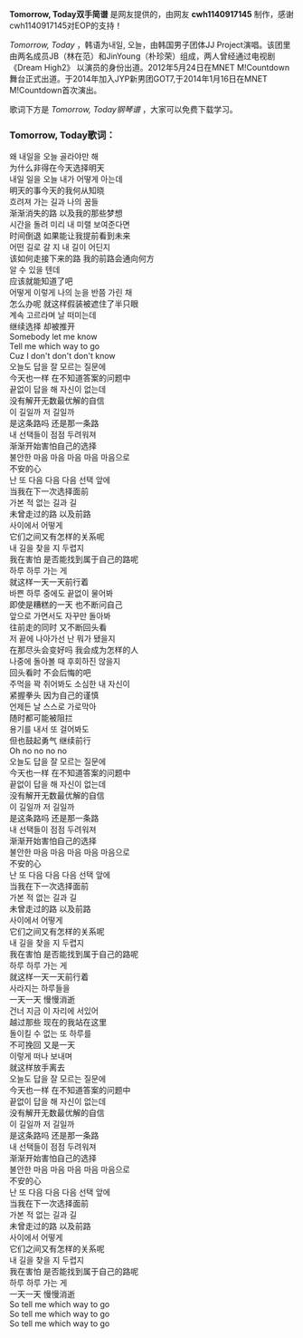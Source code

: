 

**Tomorrow, Today双手简谱** 是网友提供的，由网友 **cwh1140917145**
制作，感谢cwh1140917145对EOP的支持！

_Tomorrow, Today_ ，韩语为내일, 오늘，由韩国男子团体JJ
Project演唱。该团里由两名成员JB（林在范）和JinYoung（朴珍荣）组成，两人曾经通过电视剧《Dream High2》
以演员的身份出道。2012年5月24日在MNET M!Countdown舞台正式出道。于2014年加入JYP新男团GOT7,于2014年1月16日在MNET
M!Countdown首次演出。

歌词下方是 _Tomorrow, Today钢琴谱_ ，大家可以免费下载学习。

### Tomorrow, Today歌词：

왜 내일을 오늘 골라야만 해  
为什么非得在今天选择明天  
내일 일을 오늘 내가 어떻게 아는데  
明天的事今天的我何从知晓  
흐려져 가는 길과 나의 꿈들  
渐渐消失的路 以及我的那些梦想  
시간을 돌려 미리 내 미랠 보여준다면  
时间倒退 如果能让我提前看到未来  
어떤 길로 갈 지 내 길이 어딘지  
该如何走接下来的路 我的前路会通向何方  
알 수 있을 텐데  
应该就能知道了吧  
어떻게 이렇게 나의 눈을 반쯤 가린 채  
怎么办呢 就这样假装被遮住了半只眼  
계속 고르라며 날 떠미는데  
继续选择 却被推开  
Somebody let me know  
Tell me which way to go  
Cuz I don't don't don't know  
오늘도 답을 잘 모르는 질문에  
今天也一样 在不知道答案的问题中  
끝없이 답을 해 자신이 없는데  
没有解开无数最优解的自信  
이 길일까 저 길일까  
是这条路吗 还是那一条路  
내 선택들이 점점 두려워져  
渐渐开始害怕自己的选择  
불안한 마음 마음 마음 마음 마음으로  
不安的心  
난 또 다음 다음 다음 선택 앞에  
当我在下一次选择面前  
가본 적 없는 길과 길  
未曾走过的路 以及前路  
사이에서 어떻게  
它们之间又有怎样的关系呢  
내 길을 찾을 지 두렵지  
我在害怕 是否能找到属于自己的路呢  
하루 하루 가는 게  
就这样一天一天前行着  
바쁜 하루 중에도 끝없이 물어봐  
即使是糟糕的一天 也不断问自己  
앞으로 가면서도 자꾸만 돌아봐  
往前走的同时 又不断回头看  
저 끝에 나아가선 난 뭐가 됐을지  
在那尽头会变好吗 我会成为怎样的人  
나중에 돌아볼 때 후회하진 않을지  
回头看时 不会后悔的吧  
주먹을 꽉 쥐어봐도 소심한 내 자신이  
紧握拳头 因为自己的谨慎  
언제든 날 스스로 가로막아  
随时都可能被阻拦  
용기를 내서 또 걸어봐도  
但也鼓起勇气 继续前行  
Oh no no no no  
오늘도 답을 잘 모르는 질문에  
今天也一样 在不知道答案的问题中  
끝없이 답을 해 자신이 없는데  
没有解开无数最优解的自信  
이 길일까 저 길일까  
是这条路吗 还是那一条路  
내 선택들이 점점 두려워져  
渐渐开始害怕自己的选择  
불안한 마음 마음 마음 마음 마음으로  
不安的心  
난 또 다음 다음 다음 선택 앞에  
当我在下一次选择面前  
가본 적 없는 길과 길  
未曾走过的路 以及前路  
사이에서 어떻게  
它们之间又有怎样的关系呢  
내 길을 찾을 지 두렵지  
我在害怕 是否能找到属于自己的路呢  
하루 하루 가는 게  
就这样一天一天前行着  
사라지는 하루들을  
一天一天 慢慢消逝  
건너 지금 이 자리에 서있어  
越过那些 现在的我站在这里  
돌이킬 수 없는 또 하루를  
不可挽回 又是一天  
이렇게 떠나 보내며  
就这样放手离去  
오늘도 답을 잘 모르는 질문에  
今天也一样 在不知道答案的问题中  
끝없이 답을 해 자신이 없는데  
没有解开无数最优解的自信  
이 길일까 저 길일까  
是这条路吗 还是那一条路  
내 선택들이 점점 두려워져  
渐渐开始害怕自己的选择  
불안한 마음 마음 마음 마음 마음으로  
不安的心  
난 또 다음 다음 다음 선택 앞에  
当我在下一次选择面前  
가본 적 없는 길과 길  
未曾走过的路 以及前路  
사이에서 어떻게  
它们之间又有怎样的关系呢  
내 길을 찾을 지 두렵지  
我在害怕 是否能找到属于自己的路呢  
하루 하루 가는 게  
一天一天 慢慢消逝  
So tell me which way to go  
So tell me which way to go  
So tell me which way to go

